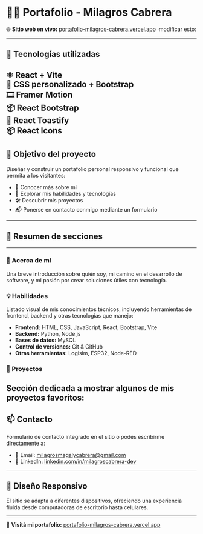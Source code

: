 # 🧑‍💻 Portafolio - Milagros Cabrera

🌐 **Sitio web en vivo:** [portafolio-milagros-cabrera.vercel.app](https://portafolio-milagros-cabrera.vercel.app)  ·modificar esto:

---

## 🧰 Tecnologías utilizadas

⚛️ React + Vite  
🎨 CSS personalizado + Bootstrap  
🎞️ Framer Motion  
📦 React Bootstrap  
🔔 React Toastify  
📦 React Icons
---

## 🎯 Objetivo del proyecto

Diseñar y construir un portafolio personal responsivo y funcional que permita a los visitantes:

- 📌 Conocer más sobre mí
- 🧠 Explorar mis habilidades y tecnologías
- 🛠️ Descubrir mis proyectos
- 📬 Ponerse en contacto conmigo mediante un formulario

---

## 📂 Resumen de secciones
---
### 👤 Acerca de mí  
Una breve introducción sobre quién soy, mi camino en el desarrollo de software, y mi pasión por crear soluciones útiles con tecnología.

### 💡 Habilidades  
Listado visual de mis conocimientos técnicos, incluyendo herramientas de frontend, backend y otras tecnologías que manejo:

- **Frontend:** HTML, CSS, JavaScript, React, Bootstrap, Vite
- **Backend:** Python, Node.js
- **Bases de datos:** MySQL
- **Control de versiones:** Git & GitHub
- **Otras herramientas:** Logisim, ESP32, Node-RED

### 🧩 Proyectos  
Sección dedicada a mostrar algunos de mis proyectos favoritos:
---

## 📫 Contacto

Formulario de contacto integrado en el sitio o podés escribirme directamente a:

- 📧 Email: milagrosmagalycabrera@gmail.com  
- 💼 LinkedIn: [linkedin.com/in/milagroscabrera-dev](https://linkedin.com/in/milagros-cabrera-dev/)

---

## 📱 Diseño Responsivo

El sitio se adapta a diferentes dispositivos, ofreciendo una experiencia fluida desde computadoras de escritorio hasta celulares.

---

🔗 **Visitá mi portafolio:** [portafolio-milagros-cabrera.vercel.app](https://portafolio-milagros-cabrera.vercel.app)

